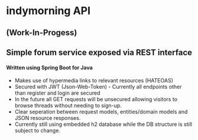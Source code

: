 # indymorning API #
## (Work-In-Progess) ##

## Simple forum service exposed via REST interface ##
#### Written using Spring Boot for Java ####

- Makes use of hypermedia links to relevant resources (HATEOAS)
- Secured with JWT (Json-Web-Token) - Currently all endpoints other than register and login are secured
- In the future all GET requests will be unsecured allowing visitors to browse threads without needing to sign-up.
- Clear seperation between request models, entities/domain models and JSON resource responses.  
- Currently still using embedded h2 database while the DB structure is still subject to change.